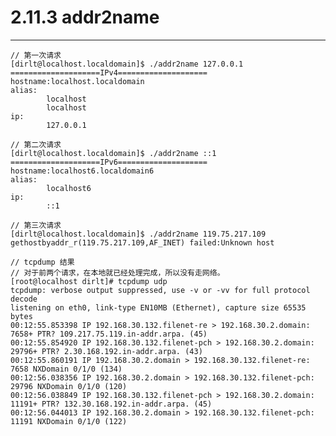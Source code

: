 # 2.11.3 addr2name
***

    // 第一次请求
    [dirlt@localhost.localdomain]$ ./addr2name 127.0.0.1
    ====================IPv4====================
    hostname:localhost.localdomain
    alias:
            localhost
            localhost
    ip:
            127.0.0.1
    
    // 第二次请求
    [dirlt@localhost.localdomain]$ ./addr2name ::1
    ====================IPv6====================
    hostname:localhost6.localdomain6
    alias:
            localhost6
    ip:
            ::1
    
    // 第三次请求
    [dirlt@localhost.localdomain]$ ./addr2name 119.75.217.109
    gethostbyaddr_r(119.75.217.109,AF_INET) failed:Unknown host
    
    // tcpdump 结果
    // 对于前两个请求，在本地就已经处理完成，所以没有走网络。
    [root@localhost dirlt]# tcpdump udp
    tcpdump: verbose output suppressed, use -v or -vv for full protocol decode
    listening on eth0, link-type EN10MB (Ethernet), capture size 65535 bytes
    00:12:55.853398 IP 192.168.30.132.filenet-re > 192.168.30.2.domain: 7658+ PTR? 109.217.75.119.in-addr.arpa. (45)
    00:12:55.854920 IP 192.168.30.132.filenet-pch > 192.168.30.2.domain: 29796+ PTR? 2.30.168.192.in-addr.arpa. (43)
    00:12:55.860191 IP 192.168.30.2.domain > 192.168.30.132.filenet-re: 7658 NXDomain 0/1/0 (134)
    00:12:56.038356 IP 192.168.30.2.domain > 192.168.30.132.filenet-pch: 29796 NXDomain 0/1/0 (120)
    00:12:56.038849 IP 192.168.30.132.filenet-pch > 192.168.30.2.domain: 11191+ PTR? 132.30.168.192.in-addr.arpa. (45)
    00:12:56.044013 IP 192.168.30.2.domain > 192.168.30.132.filenet-pch: 11191 NXDomain 0/1/0 (122)
